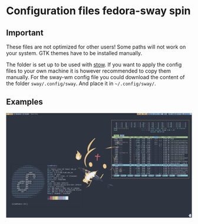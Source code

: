 # Configuration files fedora-sway spin

## **Important**
These files are not optimized for other users! Some paths will not work on your system. GTK themes have to be installed manually.


The folder is set up to be used with [stow](https://github.com/aspiers/stow). If you want to apply the config files to your own machine it is however recommended to copy them manually.
For the sway-wm config file you could download the content of the folder `sway/.config/sway`. And place it in `~/.config/sway/`. 

## Examples

![Desktop_screenshot](screenshots/screenshot_2024-07-29T12%3A11%3A45.png)


